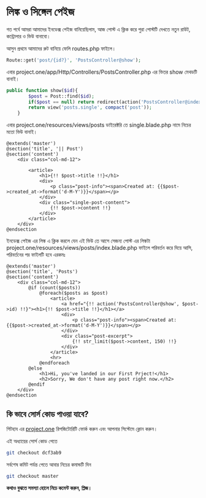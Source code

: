 # লিঙ্ক ও সিঙ্গেল পেইজ

গত পর্বে আমরা আমাদের ইনডেক্স পেইজ বানিয়েছিলাম, আজ পোস্ট এ ক্লিক করে পুরা পোস্টটি দেখতে নতুন রাউট, কন্ট্রোলার ও ভিউ বানাবো।

আসুন প্রথমে আমাদের রুট বানিয়ে ফেলি routes.php ফাইলে।

```php
Route::get('post/{id?}', 'PostsController@show');
```

এবার project.one/app/Http/Controllers/PostsController.php এর ভিতর show মেথডটি বানাই।

```php
public function show($id){
        $post = Post::find($id);
        if($post == null) return redirect(action('PostsController@index'));
        return view('posts.single', compact('post'));
    }
```

এবার project.one/resources/views/posts ডাইরেক্টরি তে single.blade.php নামে নিচের মতো ভিউ বানাই।

```markup
@extends('master')
@section('title', '|| Post')
@section('content')
    <div class="col-md-12">

        <article>
            <h1>{!! $post->title !!}</h1>
            <div>
                <p class="post-info"><span>Created at: {{$post->created_at->format('d-M-Y')}}</span></p>
            </div>
            <div class="single-post-content">
                {!! $post->content !!}
            </div>
        </article>
    </div>
@endsection
```

ইনডেক্স পেইজ এর লিঙ্ক এ ক্লিক করলে যেন এই ভিউ তে আসে সেজন্য পোস্ট এর লিঙ্কটা project.one/resources/views/posts/index.blade.php ফাইলে পরিবর্তন করে দিয়ে আসি, পরিবর্তনের পর ফাইলটি হবে এরকমঃ

```markup
@extends('master')
@section('title', 'Posts')
@section('content')
    <div class="col-md-12">
        @if (count($posts))
            @foreach($posts as $post)
                <article>
                    <a href="{!! action('PostsController@show', $post->id) !!}"><h1>{!! $post->title !!}</h1></a>
                    <div>
                        <p class="post-info"><span>Created at: {{$post->created_at->format('d-M-Y')}}</span></p>
                    </div>
                    <div class="post-excerpt">
                        {!! str_limit($post->content, 150) !!}
                    </div>
                </article>
                <hr>
            @endforeach
        @else
            <h1>Hi, you've landed in our First Prject!</h1>
            <h2>Sorry, We don't have any post right now.</h2>
        @endif
    </div>
@endsection
```

## কি ভাবে সোর্স কোড পাওয়া যাবে?

গিটহাব এর [project.one](https://github.com/robertbiswas/project.one) রিপজিটোরিটি ফোর্ক করুন এবং আপনার সিস্টেমে ক্লোন করুন।

এই অধ্যায়ের সোর্স কোড পেতে

```bash
git checkout dcf3ab9
```

সর্বশেষ কমিট পর্যন্ত পেতে আবার নিচের কমান্ডটি দিন

```bash
git checkout master
```

**কথাও বুঝতে সমস্যা হোলে নিচে কমেন্ট করুন, প্লিজ।**

